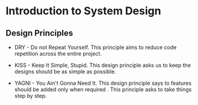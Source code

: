 # Introduction   to System Design

## Design Principles
* DRY - Do not Repeat Yourself. This principle aims to reduce code repetition across the entire project.

* KISS - Keep It Simple, Stupid. This design principle asks us to keep the designs should be as simple as possible.

* YAGNI - You Ain't Gonna Need It. This design principle says to features should be added only when required . This principle asks to take things step by step.
